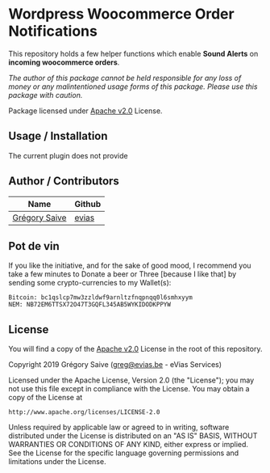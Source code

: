 # Wordpress Woocommerce Order Notifications

This repository holds a few helper functions which enable **Sound Alerts** on **incoming woocommerce orders**.

*The author of this package cannot be held responsible for any loss of money or any malintentioned usage forms of this package. Please use this package with caution.*

Package licensed under [Apache v2.0](LICENSE) License.

## Usage / Installation

The current plugin does not provide 

## Author / Contributors

| Name | Github |
| --- | --- |
| [Grégory Saive](https://evias.be) | [evias](https://github.com/evias)

## Pot de vin

If you like the initiative, and for the sake of good mood, I recommend you take a few minutes to Donate a beer or Three [because I like that] by sending some crypto-currencies to my Wallet(s):

    Bitcoin: bc1qslcp7mw3zzldwf9arnltzfnqpnqq0l6smhxyym
    NEM: NB72EM6TTSX72O47T3GQFL345AB5WYKIDODKPPYW

## License

You will find a copy of the [Apache v2.0](LICENSE) License in the root of this repository.

Copyright 2019 Grégory Saive (greg@evias.be - eVias Services)

Licensed under the Apache License, Version 2.0 (the "License");
you may not use this file except in compliance with the License.
You may obtain a copy of the License at

    http://www.apache.org/licenses/LICENSE-2.0

Unless required by applicable law or agreed to in writing, software
distributed under the License is distributed on an "AS IS" BASIS,
WITHOUT WARRANTIES OR CONDITIONS OF ANY KIND, either express or implied.
See the License for the specific language governing permissions and
limitations under the License.
